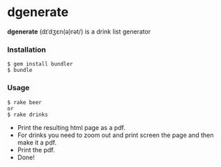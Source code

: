 # dgenerate
**dgenerate** (dɪˈdʒɛn(ə)rət/) is a drink list generator

### Installation
```
$ gem install bundler
$ bundle
```

### Usage
```
$ rake beer
or
$ rake drinks
```

* Print the resulting html page as a pdf.
* For drinks you need to zoom out and print screen the page and then make it a pdf.
* Print the pdf.
* Done!
